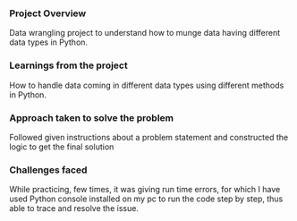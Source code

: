 ### Project Overview

 Data wrangling project to understand how to munge data having different data types in Python.


### Learnings from the project

 How to handle data coming in different data types using different methods in Python.


### Approach taken to solve the problem

 Followed given instructions about a problem statement and constructed the logic to get the final solution


### Challenges faced

 While practicing, few times, it was giving run time errors, for which I have used Python console installed on my pc to run the code step by step, thus able to trace and resolve the issue.


